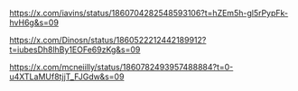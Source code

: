 https://x.com/iavins/status/1860704282548593106?t=hZEm5h-gl5rPypFk-hvH6g&s=09

https://x.com/Dinosn/status/1860522212442189912?t=iubesDh8lhBy1EOFe69zKg&s=09

https://x.com/mcneiilly/status/1860782493957488884?t=0-u4XTLaMUf8tjjT_FJGdw&s=09